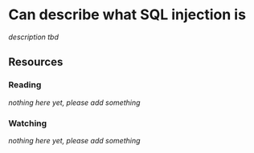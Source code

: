# Can describe what SQL injection is

_description tbd_

## Resources

### Reading

_nothing here yet, please add something_

### Watching

_nothing here yet, please add something_
